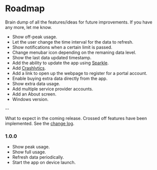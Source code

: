 # Roadmap
Brain dump of all the features/ideas for future improvements. If you have any more, let me know.

- Show off-peak usage.
- Let the user change the time interval for the data to refresh.
- Show notifications when a certain limit is passed.
- Change menubar icon depending on the remaning data level.
- Show the last data updated timestamp.
- Add the ability to update the app using [Sparkle](http://sparkle-project.org/).
- Add [Crashlytics](http://try.crashlytics.com/).
- Add a link to open up the webpage to register for a portal account.
- Enable buying extra data directly from the app.
- Show extra data usage.
- Add multiple service provider accounts.
- Add an About screen.
- Windows version.

--

What to expect in the coming release. Crossed off features have been implemented. See the [change log](https://github.com/Isuru-Nanayakkara/Broadband-Usage-Meter-OSX/blob/master/CHANGELOG.md).

### 1.0.0
- Show peak usage.
- Show full usage.
- Refresh data periodically.
- Start the app on device launch.
